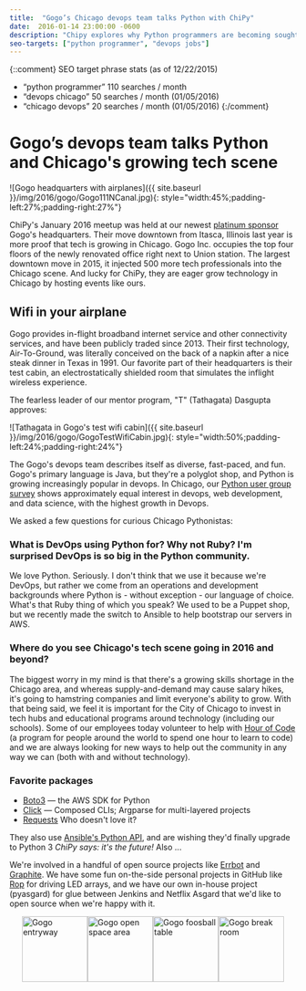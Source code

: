 ```yaml
---
title:  "Gogo’s Chicago devops team talks Python with ChiPy"
date:  2016-01-14 23:00:00 -0600
description: "Chipy explores why Python programmers are becoming sought after for roles in devops in Chicago with Gogo’s Chicago devops team."
seo-targets: ["python programmer", "devops jobs"]
---
```


{::comment}
SEO target phrase stats (as of 12/22/2015)
* “python programmer” 110 searches / month
* “devops chicago” 50 searches / month (01/05/2016)
* “chicago devops” 20 searches / month (01/05/2016)
{:/comment}


# Gogo’s devops team talks Python and Chicago's growing tech scene

![Gogo headquarters with airplanes]({{ site.baseurl }}/img/2016/gogo/Gogo111NCanal.jpg){: style="width:45%;padding-left:27%;padding-right:27%"}

ChiPy's January 2016 meetup was held at our newest [platinum
sponsor]() Gogo's headquarters. Their move downtown from Itasca, Illinois last
year is more proof that tech is growing in Chicago.
Gogo Inc. occupies the
top four floors of the newly renovated office right next to Union station.
The largest downtown move in 2015, it injected 500 more tech professionals
into the Chicago scene. And lucky for ChiPy, they are eager grow technology
in Chicago by hosting events like ours.


## Wifi in your airplane

Gogo provides in-flight broadband internet service and other
connectivity services, and have been publicly traded since 2013.
Their first technology, Air-To-Ground, was literally conceived on the
back of a napkin after a nice steak dinner in Texas in 1991.
Our favorite part of their headquarters is their test cabin, an
electrostatically shielded room that simulates the inflight wireless
experience.

The fearless leader of our mentor program, "T" (Tathagata) Dasgupta
approves:

![Tathagata in Gogo's test wifi cabin]({{ site.baseurl }}/img/2016/gogo/GogoTestWifiCabin.jpg){: style="width:50%;padding-left:24%;padding-right:24%"}


The Gogo's devops team describes itself as diverse, fast-paced, and fun.
Gogo's primary language is Java, but they're a polyglot shop, and
Python is growing increasingly popular in devops. In Chicago,
our [Python user group survey][survey-Q42015]
shows approximately equal interest in devops, web development,
and data science, with the highest growth in Devops.

We asked a few questions for curious Chicago Pythonistas:


### What is DevOps using Python for? Why not Ruby? I'm surprised DevOps is so big in the Python community.

We love Python. Seriously. I don't think that we use it because we're DevOps, but rather we come from an operations and development backgrounds where Python is - without exception - our language of choice. What's that Ruby thing of which you speak? We used to be a Puppet shop, but we recently made the switch to Ansible to help bootstrap our servers in AWS.


### Where do you see Chicago's tech scene going in 2016 and beyond?

The biggest worry in my mind is that there's a growing skills shortage in the Chicago area, and whereas supply-and-demand may cause salary hikes, it's going to hamstring companies and limit everyone's ability to grow. With that being said, we feel it is important for the City of Chicago to invest in tech hubs and educational programs around technology (including our schools). Some of our employees today volunteer to help with [Hour of Code](http://www.code.org) (a program for people around the world to spend one hour to learn to code) and we are always looking for new ways to help out the community in any way we can (both with and without technology).



### Favorite packages

* [Boto3](https://boto3.readthedocs.org/en/latest/) — the AWS SDK for Python
* [Click](http://click.pocoo.org/5/) — Composed CLIs; Argparse for multi-layered projects
* [Requests](http://docs.python-requests.org/en/latest/) Who doesn't love it?

They also use [Ansible's Python API](http://docs.ansible.com/ansible/developing_api.html), and are wishing they'd finally upgrade to Python 3 *ChiPy says: it's the future!* Also ...

We're involved in a handful of open source projects like [Errbot](http://errbot.io/) and [Graphite](https://github.com/graphite-project/). We have some fun on-the-side personal projects in GitHub like [Rop](https://github.com/ak15199/rop) for driving LED arrays, and we have our own in-house project (pyasgard) for glue between Jenkins and Netflix Asgard that we'd like to open source when we're happy with it.


<div style="display:flex;flex-wrap:nowrap;justify-content:center">
<img
  src="{{ site.baseurl }}/img/2016/gogo/GogoEntryWay.jpg"
  style="width:auto;height:12vw"
  alt="Gogo entryway"
/>
<img
  src="{{ site.baseurl }}/img/2016/gogo/GogoOpenSpace.jpg"
  style="width:auto;height:12vw"
  alt="Gogo open space area"
/>
<img
  src="{{ site.baseurl }}/img/2016/gogo/GogoFoosball.jpg"
  style="width:auto;height:12vw"
  alt="Gogo foosball table"
/>
<img
  src="{{ site.baseurl }}/img/2016/gogo/GogoBreakRoom.jpg"
  style="width:auto;height:12vw"
  alt="Gogo break room"
/>
</div>


[survey-Q42015]: http://tanyaschlusser.github.io/tmp/python-shops/2016/02/survey
[python_java]: https://dzone.com/articles/learn-python-overtakes-learn-java
